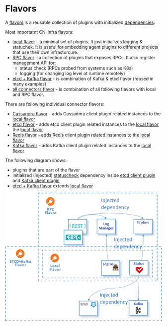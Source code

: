 # Flavors

A [flavors](../docs/guidelines/PLUGIN_FLAVORS.md) is a reusable collection of plugins 
with initialized [dependencies](../docs/guidelines/PLUGIN_DEPENDENCIES.md). 

Most importatnt CN-Infra flavors:
* [local flavor](local) - a minimal set of plugins. It just initializes logging & statuchek.
  It is useful for embedding agent plugins to different projects that use their own infrasturcure.
* [RPC flavor](rpc) - a collection of plugins that exposes RPCs. It also register management API for:
  * status check (RPCs probed from systems such as K8s)
  * logging (for changing log level at runtime remotely)
* [etcd + Kafka flavor](etcdkafka) - is combination of Kafka & etcd flavor (reused in many examples)
* [all connectors flavor](allcon) - is combination of all following flavors with local and RPC flavor.

There are following individual connector flavors:
* [Cassandra flavor](cassandra) - adds Cassadnra client plugin related instances to the [local flavor](local)
* [etcd flavor](etcd) - adds etcd client plugin related instances to the [local flavor](local) 
  the [local flavor](local)
* [Redis flavor](Redis) - adds Redis client plugin related instances to the [local flavor](local)
* [Kafka flavor](kafka) - adds Kafka client plugin related instances to the [local flavor](local)

  
The following diagram shows:
* plugins that are part of the flavor
* initialized (injected) [statuscheck](../health/statuscheck) dependency 
  inside [etcd client plugin](../db/keyval/etcdv3) and [Kafka client plugin](../messaging/kafka)
* [etcd + Kafka flavor](etcdkafka) extends [local flavor](local) 

![flavors](../docs/imgs/flavors.png)
